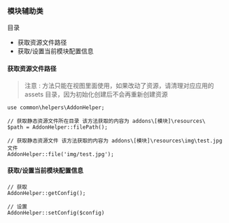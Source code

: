 ### 模块辅助类

目录

- 获取资源文件路径
- 获取/设置当前模块配置信息

#### 获取资源文件路径

> 注意 : 方法只能在视图里面使用，如果改动了资源，请清理对应应用的 assets 目录，因为初始化创建后不会再重新创建资源

```
use common\helpers\AddonHelper;
```

```
// 获取静态资源文件所在目录 该方法获取的内容为 addons\[模块]\resources\
$path = AddonHelper::filePath();

// 获取静态资源文件 该方法获取的内容为 addons\[模块]\resources\img\test.jpg 文件
AddonHelper::file('img/test.jpg');
```

#### 获取/设置当前模块配置信息

```
// 获取
AddonHelper::getConfig();

// 设置
AddonHelper::setConfig($config)
```